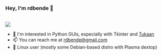### Hey, I'm rdbende 👋

<br>

<img src="https://github-readme-stats.vercel.app/api?username=rdbende&show_icons=true&count_private=true&custom_title=My%20GitHub%20stats&theme=slateorange">

- :eyes: I'm interested in Python GUIs, especially with Tkinter and [Tukaan](https://github.com/tukaan/tukaan)
- :mailbox: You can reach me at rdbende@gmail.com
- :penguin: Linux user (mostly some Debian-based distro with Plasma dextop)
